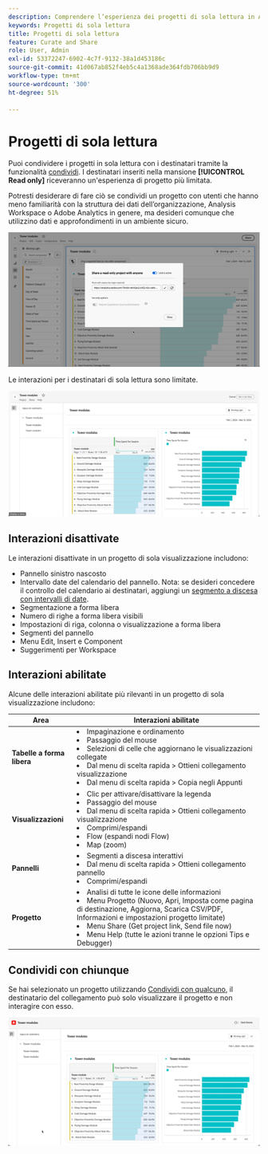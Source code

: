 ```yaml
---
description: Comprendere l’esperienza dei progetti di sola lettura in Analysis Workspace.
keywords: Progetti di sola lettura
title: Progetti di sola lettura
feature: Curate and Share
role: User, Admin
exl-id: 53372247-6902-4c7f-9132-38a1d453186c
source-git-commit: 41d067ab852f4eb5c4a1368ade364fdb706bb9d9
workflow-type: tm+mt
source-wordcount: '300'
ht-degree: 51%

---
```


# Progetti di sola lettura

Puoi condividere i progetti in sola lettura con i destinatari tramite la funzionalità [condividi](share-projects.md). I destinatari inseriti nella mansione **[!UICONTROL Read only]** riceveranno un&#39;esperienza di progetto più limitata.

Potresti desiderare di fare ciò se condividi un progetto con utenti che hanno meno familiarità con la struttura dei dati dell’organizzazione, Analysis Workspace o Adobe Analytics in genere, ma desideri comunque che utilizzino dati e approfondimenti in un ambiente sicuro.

![Condividi come sola lettura](assets/read-only-project-sender.png)

Le interazioni per i destinatari di sola lettura sono limitate.

![Condividi come sola lettura ricevuta](assets/read-only-project-receiver.png)

## Interazioni disattivate

Le interazioni disattivate in un progetto di sola visualizzazione includono:

* Pannello sinistro nascosto
* Intervallo date del calendario del pannello. Nota: se desideri concedere il controllo del calendario ai destinatari, aggiungi un [segmento a discesa con intervalli di date](https://experienceleague.adobe.com/docs/analytics-learn/tutorials/analysis-workspace/using-panels/using-drop-down-filters.html?lang=it).
* Segmentazione a forma libera
* Numero di righe a forma libera visibili
* Impostazioni di riga, colonna o visualizzazione a forma libera
* Segmenti del pannello
* Menu Edit, Insert e Component
* Suggerimenti per Workspace

## Interazioni abilitate

Alcune delle interazioni abilitate più rilevanti in un progetto di sola visualizzazione includono:

| Area | Interazioni abilitate |
| --- | --- |
| **Tabelle a forma libera** | <li>Impaginazione e ordinamento</li><li>Passaggio del mouse</li><li>Selezioni di celle che aggiornano le visualizzazioni collegate</li><li>Dal menu di scelta rapida > Ottieni collegamento visualizzazione</li><li>Dal menu di scelta rapida > Copia negli Appunti</li> |
| **Visualizzazioni** | <li>Clic per attivare/disattivare la legenda</li><li>Passaggio del mouse</li><li>Dal menu di scelta rapida > Ottieni collegamento visualizzazione</li><li>Comprimi/espandi</li><li>Flow (espandi nodi Flow)</li><li>Map (zoom)</li></ul> |
| **Pannelli** | <li>Segmenti a discesa interattivi</li><li>Dal menu di scelta rapida > Ottieni collegamento pannello</li><li>Comprimi/espandi</li> |
| **Progetto** | <li>Analisi di tutte le icone delle informazioni</li><li>Menu Progetto (Nuovo, Apri, Imposta come pagina di destinazione, Aggiorna, Scarica CSV/PDF, Informazioni e impostazioni progetto limitate)</li><li>Menu Share (Get project link, Send file now)</li><li>Menu Help (tutte le azioni tranne le opzioni Tips e Debugger)</li> |


## Condividi con chiunque

Se hai selezionato un progetto utilizzando [Condividi con qualcuno](share-projects.md#share-a-project-with-anyone-no-login-required), il destinatario del collegamento può solo visualizzare il progetto e non interagire con esso.

![Condividi con chiunque](assets/share-with-anyone-receiver.png)

